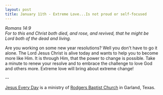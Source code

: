 ```yaml
---
layout: post
title: January 11th - Extreme Love...Is not proud or self-focused
---
```


_Romans 14:9  
For to this end Christ both died, and rose, and revived, that he
might be Lord both of the dead and living._

Are you working on some new year resolutions? Well you don't have
to go it alone. The Lord Jesus Christ is alive today and wants to
help you to become more like Him. It is through Him, that the power
to change is possible. Take a minute to renew your resolve and to
embrace the challenge to love God and others more. Extreme love will
bring about extreme change!

 --

<a href=http://jesuseveryday.net>Jesus Every Day</a> is a ministry of <a href=http://rodgersbaptist.net>Rodgers Baptist Church</a> in Garland, Texas.
